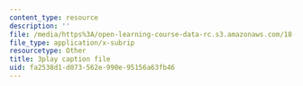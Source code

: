 ```yaml
---
content_type: resource
description: ''
file: /media/https%3A/open-learning-course-data-rc.s3.amazonaws.com/18-02-multivariable-calculus-fall-2007/fa2538d1d073562e990e95156a63fb46_9FLItlbBUPY.vtt
file_type: application/x-subrip
resourcetype: Other
title: 3play caption file
uid: fa2538d1-d073-562e-990e-95156a63fb46
---
```

